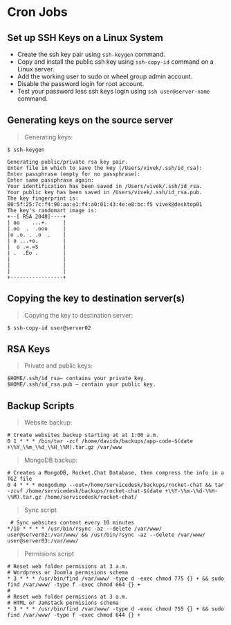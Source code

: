 # Cron Jobs

## Set up SSH Keys on a Linux System
- Create the ssh key pair using `ssh-keygen` command.
- Copy and install the public ssh key using `ssh-copy-id` command on a Linux server.
- Add the working user to sudo or wheel group admin account.
- Disable the password login for root account.
- Test your password less ssh keys login using `ssh user@server-name` command.

## Generating keys on the source server 

> Generating keys:

```shell
$ ssh-keygen
```

```text
Generating public/private rsa key pair.
Enter file in which to save the key (/Users/vivek/.ssh/id_rsa): 
Enter passphrase (empty for no passphrase): 
Enter same passphrase again: 
Your identification has been saved in /Users/vivek/.ssh/id_rsa.
Your public key has been saved in /Users/vivek/.ssh/id_rsa.pub.
The key fingerprint is:
80:5f:25:7c:f4:90:aa:e1:f4:a0:01:43:4e:e8:bc:f5 vivek@desktop01
The key's randomart image is:
+--[ RSA 2048]----+
| oo    ...+.     |
|.oo  .  .ooo     |
|o .o. . .o  .    |
| o ...+o.        |
|  o .=.=S        |
| .  .Eo .        |
|                 |
|                 |
|                 |
+-----------------+
```

## Copying the key to destination server(s)

> Copying the key to destination server:

```shell
$ ssh-copy-id user@server02
```

## RSA Keys

> Private and public keys:

```shell
$HOME/.ssh/id_rsa– contains your private key.
$HOME/.ssh/id_rsa.pub – contain your public key.
```

## Backup Scripts

> Website backup:

```shell
# Create websites backup starting at at 1:00 a.m.
0 1 * * * /bin/tar -zcf /home/davidx/backups/app-code-$(date +\%Y_\%m_\%d_\%H_\%M).tar.gz /var/www
```

> MongoDB backup:

```shell
# Creates a MongoDB, Rocket.Chat Database, then compress the info in a TGZ file
0 4 * * * mongodump --out=/home/servicedesk/backups/rocket-chat && tar -zcvf /home/servicedesk/backups/rocket-chat-$(date +\%Y-\%m-\%d-\%H-\%M).tar.gz /home/servicedesk/rocket-chat/
```

> Sync script

```shell
 # Sync websites content every 10 minutes
*/10 * * * * /usr/bin/rsync -az --delete /var/www/ user@server02:/var/www/ && /usr/bin/rsync -az --delete /var/www/ user@server03:/var/www/
```

> Permisions script

```shell
# Reset web folder permisions at 3 a.m.
# Wordpress or Joomla permisions schema
* 3 * * * /usr/bin/find /var/www/ -type d -exec chmod 775 {} + && sudo find /var/www/ -type f -exec chmod 664 {} +
#
# Reset web folder permisions at 3 a.m.
# HTML or Jamstack permisions schema
* 3 * * * /usr/bin/find /var/www/ -type d -exec chmod 755 {} + && sudo find /var/www/ -type f -exec chmod 644 {} +
```
